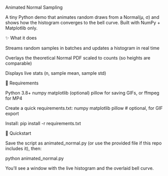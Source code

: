 Animated Normal Sampling


A tiny Python demo that animates random draws from a Normal(μ, σ) and shows how the histogram converges to the bell curve. Built with NumPy + Matplotlib only.


✨ What it does

Streams random samples in batches and updates a histogram in real time

Overlays the theoretical Normal PDF scaled to counts (so heights are comparable)

Displays live stats (n, sample mean, sample std)



🧰 Requirements

Python 3.8+
numpy
matplotlib
(optional) pillow for saving GIFs, or ffmpeg for MP4

Create a quick requirements.txt:
numpy
matplotlib
pillow   # optional, for GIF export


Install:
pip install -r requirements.txt


🚀 Quickstart

Save the script as animated_normal.py (or use the provided file if this repo includes it), then:

python animated_normal.py



You’ll see a window with the live histogram and the overlaid bell curve.
